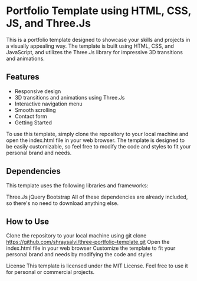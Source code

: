 # Portfolio Template using HTML, CSS, JS, and Three.Js
This is a portfolio template designed to showcase your skills and projects in a visually appealing way. The template is built using HTML, CSS, and JavaScript, and utilizes the Three.Js library for impressive 3D transitions and animations.

## Features
- Responsive design
- 3D transitions and animations using Three.Js
- Interactive navigation menu
- Smooth scrolling
- Contact form
- Getting Started

To use this template, simply clone the repository to your local machine and open the index.html file in your web browser. The template is designed to be easily customizable, so feel free to modify the code and styles to fit your personal brand and needs.

## Dependencies
This template uses the following libraries and frameworks:

Three.Js
jQuery
Bootstrap
All of these dependencies are already included, so there's no need to download anything else.

## How to Use
Clone the repository to your local machine using git clone https://github.com/shraysalvi/three-portfolio-template.git
Open the index.html file in your web browser
Customize the template to fit your personal brand and needs by modifying the code and styles

License
This template is licensed under the MIT License. Feel free to use it for personal or commercial projects.
